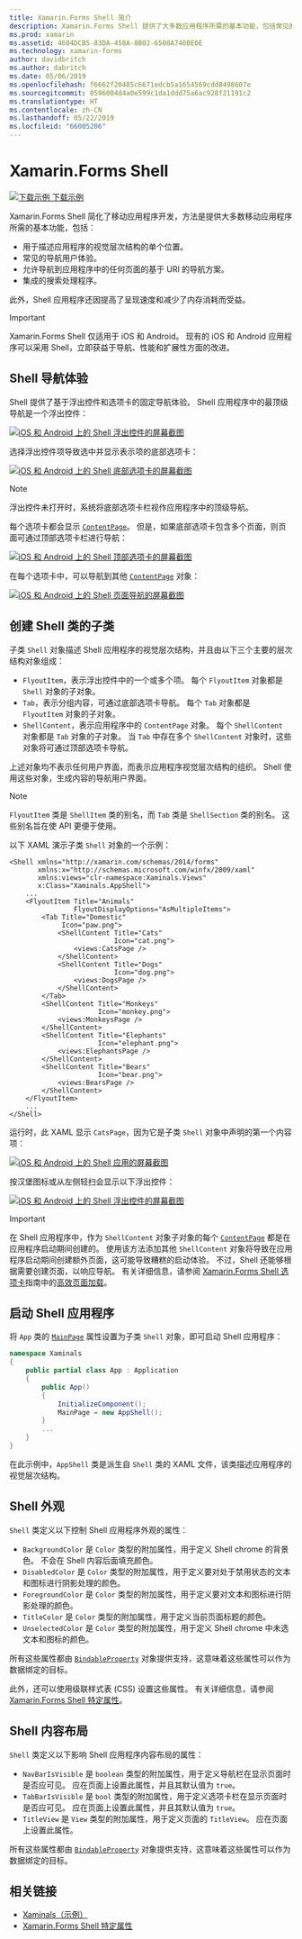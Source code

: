```yaml
---
title: Xamarin.Forms Shell 简介
description: Xamarin.Forms Shell 提供了大多数应用程序所需的基本功能，包括常见的导航用户体验、基于 URI 的导航方案，以及集成的搜索处理程序。
ms.prod: xamarin
ms.assetid: 4604DCB5-83DA-458A-8B02-6508A740BE0E
ms.technology: xamarin-forms
author: davidbritch
ms.author: dabritch
ms.date: 05/06/2019
ms.openlocfilehash: f6662f20485c6671edcb5a1654569cdd8498607e
ms.sourcegitcommit: 0596004d4a0e599c1da1ddd75a6ac928f21191c2
ms.translationtype: HT
ms.contentlocale: zh-CN
ms.lasthandoff: 05/22/2019
ms.locfileid: "66005206"
---
```

# <a name="xamarinforms-shell"></a>Xamarin.Forms Shell

[![下载示例](~/media/shared/download.png) 下载示例](https://github.com/xamarin/xamarin-forms-samples/tree/master/UserInterface/Xaminals/)

Xamarin.Forms Shell 简化了移动应用程序开发，方法是提供大多数移动应用程序所需的基本功能，包括：

- 用于描述应用程序的视觉层次结构的单个位置。
- 常见的导航用户体验。
- 允许导航到应用程序中的任何页面的基于 URI 的导航方案。
- 集成的搜索处理程序。

此外，Shell 应用程序还因提高了呈现速度和减少了内存消耗而受益。

> [!IMPORTANT]
> Xamarin.Forms Shell 仅适用于 iOS 和 Android。 现有的 iOS 和 Android 应用程序可以采用 Shell，立即获益于导航、性能和扩展性方面的改进。

## <a name="shell-navigation-experience"></a>Shell 导航体验

Shell 提供了基于浮出控件和选项卡的固定导航体验。 Shell 应用程序中的最顶级导航是一个浮出控件：

[![iOS 和 Android 上的 Shell 浮出控件的屏幕截图](introduction-images/flyout.png "Shell 浮出控件")](introduction-images/flyout-large.png#lightbox "Shell 浮出控件")

选择浮出控件项导致选中并显示表示项的底部选项卡：

[![iOS 和 Android 上的 Shell 底部选项卡的屏幕截图](introduction-images/monkeys.png "Shell 底部选项卡")](introduction-images/monkeys-large.png#lightbox "Shell 底部选项卡")

> [!NOTE]
> 浮出控件未打开时，系统将底部选项卡栏视作应用程序中的顶级导航。

每个选项卡都会显示 [`ContentPage`](xref:Xamarin.Forms.ContentPage)。 但是，如果底部选项卡包含多个页面，则页面可通过顶部选项卡栏进行导航：

[![iOS 和 Android 上的 Shell 顶部选项卡的屏幕截图](introduction-images/cats.png "Shell 顶部选项卡")](introduction-images/cats-large.png#lightbox "Shell 顶部选项卡")

在每个选项卡中，可以导航到其他 [`ContentPage`](xref:Xamarin.Forms.ContentPage) 对象：

[![iOS 和 Android 上的 Shell 页面导航的屏幕截图](introduction-images/cat-details.png "Shell 应用导航")](introduction-images/cat-details-large.png#lightbox "Shell 应用导航")

## <a name="subclassing-the-shell-class"></a>创建 Shell 类的子类

子类 `Shell` 对象描述 Shell 应用程序的视觉层次结构，并且由以下三个主要的层次结构对象组成：

- `FlyoutItem`，表示浮出控件中的一个或多个项。 每个 `FlyoutItem` 对象都是 `Shell` 对象的子对象。
- `Tab`，表示分组内容，可通过底部选项卡导航。 每个 `Tab` 对象都是 `FlyoutItem` 对象的子对象。
- `ShellContent`，表示应用程序中的 `ContentPage` 对象。 每个 `ShellContent` 对象都是 `Tab` 对象的子对象。 当 `Tab` 中存在多个 `ShellContent` 对象时，这些对象将可通过顶部选项卡导航。

上述对象均不表示任何用户界面，而表示应用程序视觉层次结构的组织。 Shell 使用这些对象，生成内容的导航用户界面。

> [!NOTE]
> `FlyoutItem` 类是 `ShellItem` 类的别名，而 `Tab` 类是 `ShellSection` 类的别名。 这些别名旨在使 API 更便于使用。

以下 XAML 演示子类 `Shell` 对象的一个示例：

```xaml
<Shell xmlns="http://xamarin.com/schemas/2014/forms"
       xmlns:x="http://schemas.microsoft.com/winfx/2009/xaml"
       xmlns:views="clr-namespace:Xaminals.Views"
       x:Class="Xaminals.AppShell">
    ...
    <FlyoutItem Title="Animals"
                FlyoutDisplayOptions="AsMultipleItems">
        <Tab Title="Domestic"
             Icon="paw.png">
            <ShellContent Title="Cats"
                          Icon="cat.png">
                <views:CatsPage />
            </ShellContent>
            <ShellContent Title="Dogs"
                          Icon="dog.png">
                <views:DogsPage />
            </ShellContent>
        </Tab>
        <ShellContent Title="Monkeys"
                      Icon="monkey.png">
            <views:MonkeysPage />
        </ShellContent>
        <ShellContent Title="Elephants"
                      Icon="elephant.png">  
            <views:ElephantsPage />
        </ShellContent>
        <ShellContent Title="Bears"
                      Icon="bear.png">
            <views:BearsPage />
        </ShellContent>
    </FlyoutItem>
    ...
</Shell>
```

运行时，此 XAML 显示 `CatsPage`，因为它是子类 `Shell` 对象中声明的第一个内容项：

[![iOS 和 Android 上的 Shell 应用的屏幕截图](introduction-images/cats.png "Shell 应用")](introduction-images/cats-large.png#lightbox "Shell 应用")

按汉堡图标或从左侧轻扫会显示以下浮出控件：

[![iOS 和 Android 上的 Shell 浮出控件的屏幕截图](introduction-images/flyout-reduced.png "Shell 浮出控件")](introduction-images/flyout-reduced-large.png#lightbox "Shell 浮出控件")

> [!IMPORTANT]
> 在 Shell 应用程序中，作为 `ShellContent` 对象子对象的每个 [`ContentPage`](xref:Xamarin.Forms.ContentPage) 都是在应用程序启动期间创建的。 使用该方法添加其他 `ShellContent` 对象将导致在应用程序启动期间创建额外页面，这可能导致糟糕的启动体验。 不过，Shell 还能够根据需要创建页面，以响应导航。 有关详细信息，请参阅 [Xamarin.Forms Shell 选项卡](tabs.md)指南中的[高效页面加载](tabs.md#efficient-page-loading)。

## <a name="bootstrapping-a-shell-application"></a>启动 Shell 应用程序

将 `App` 类的 [`MainPage`](xref:Xamarin.Forms.Application.MainPage) 属性设置为子类 `Shell` 对象，即可启动 Shell 应用程序：

```csharp
namespace Xaminals
{
    public partial class App : Application
    {
        public App()
        {
            InitializeComponent();
            MainPage = new AppShell();
        }
        ...
    }
}
```

在此示例中，`AppShell` 类是派生自 `Shell` 类的 XAML 文件，该类描述应用程序的视觉层次结构。

## <a name="shell-appearance"></a>Shell 外观

`Shell` 类定义以下控制 Shell 应用程序外观的属性：

- `BackgroundColor` 是 `Color` 类型的附加属性，用于定义 Shell chrome 的背景色。 不会在 Shell 内容后面填充颜色。
- `DisabledColor` 是 `Color` 类型的附加属性，用于定义要对处于禁用状态的文本和图标进行阴影处理的颜色。
- `ForegroundColor` 是 `Color` 类型的附加属性，用于定义要对文本和图标进行阴影处理的颜色。
- `TitleColor` 是 `Color` 类型的附加属性，用于定义当前页面标题的颜色。
- `UnselectedColor` 是 `Color` 类型的附加属性，用于定义 Shell chrome 中未选文本和图标的颜色。

所有这些属性都由 [`BindableProperty`](xref:Xamarin.Forms.BindableProperty) 对象提供支持，这意味着这些属性可以作为数据绑定的目标。

此外，还可以使用级联样式表 (CSS) 设置这些属性。 有关详细信息，请参阅 [Xamarin.Forms Shell 特定属性](~/xamarin-forms/user-interface/styles/css/index.md#xamarinforms-shell-specific-properties)。

## <a name="shell-content-layout"></a>Shell 内容布局

`Shell` 类定义以下影响 Shell 应用程序内容布局的属性：

- `NavBarIsVisible` 是 `boolean` 类型的附加属性，用于定义导航栏在显示页面时是否应可见。 应在页面上设置此属性，并且其默认值为 `true`。
- `TabBarIsVisible` 是 `bool` 类型的附加属性，用于定义选项卡栏在显示页面时是否应可见。 应在页面上设置此属性，并且其默认值为 `true`。
- `TitleView` 是 `View` 类型的附加属性，用于定义页面的 `TitleView`。 应在页面上设置此属性。

所有这些属性都由 [`BindableProperty`](xref:Xamarin.Forms.BindableProperty) 对象提供支持，这意味着这些属性可以作为数据绑定的目标。

## <a name="related-links"></a>相关链接

- [Xaminals（示例）](https://github.com/xamarin/xamarin-forms-samples/tree/master/UserInterface/Xaminals/)
- [Xamarin.Forms Shell 特定属性](~/xamarin-forms/user-interface/styles/css/index.md#xamarinforms-shell-specific-properties)
